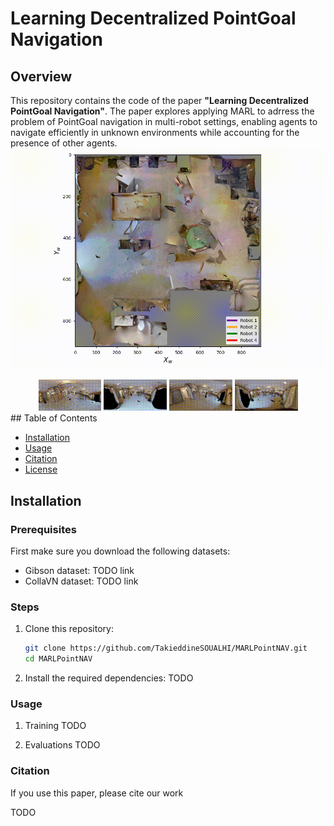 
# Learning Decentralized PointGoal Navigation

## Overview

This repository contains the code of the paper **"Learning Decentralized PointGoal Navigation"**. The paper explores applying MARL to adrress the problem of PointGoal navigation in multi-robot settings, enabling agents to navigate efficiently in unknown environments while accounting for the presence of other agents.
![](https://github.com/TakieddineSOUALHI/MARLPointNAV/blob/main/video.gif)

<div align="center">
  <img src="https://github.com/TakieddineSOUALHI/MARLPointNAV/blob/main/0.gif" alt="Subfigure 1" width="20%" style=border: 2px solid red; margin: 5px;">
  <img src="https://github.com/TakieddineSOUALHI/MARLPointNAV/blob/main/1.gif" alt="Subfigure 2" width="20%" style=border: 2px solid orange; margin: 5px;">
  <img src="https://github.com/TakieddineSOUALHI/MARLPointNAV/blob/main/2.gif" alt="Subfigure 3" width="20%" style=border: 2px solid purple; margin: 5px;">
  <img src="https://github.com/TakieddineSOUALHI/MARLPointNAV/blob/main/3.gif" alt="Subfigure 4" width="20%" style=border: 2px solid green; margin: 5px;">
</div>
## Table of Contents

- [Installation](#installation)
- [Usage](#usage)
- [Citation](#citation)
- [License](#license)

## Installation

### Prerequisites

First make sure you download the following datasets: 
- Gibson dataset: TODO link
- CollaVN dataset: TODO link
### Steps

1. Clone this repository:
   ```bash
   git clone https://github.com/TakieddineSOUALHI/MARLPointNAV.git
   cd MARLPointNAV

2. Install the required dependencies:
TODO 
### Usage 
 1. Training 
TODO

 2. Evaluations
TODO 

 ### Citation 
If you use this paper, please cite our work  

TODO 



